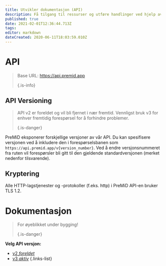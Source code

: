 ```yaml
---
title: Utvikler dokumentasjon (API)
description: Få tilgang til ressurser og utføre handlinger ved hjelp av PreMiD API
published: true
date: 2021-02-01T12:36:44.713Z
tags:
editor: markdown
dateCreated: 2020-06-11T18:03:59.010Z
---
```


# API

> Base URL: https://api.premid.app 
> 
> {.is-info}

## API Versioning
> API v2 er foreldet og vil bli fjernet i nær fremtid. Vennligst bruk v3 for enhver fremtidig forespørsel for å forhindre problemer. 
> 
> {.is-danger}

PreMiD eksponerer forskjellige versjoner av vår API. Du kan spesifisere versjonen ved å inkludere den i forespørselsbanen som `https://api.premid.app/v{version_number}`. Ved å endre versjonsnummeret fra ruten vil forespørsler bli gitt til den gjeldende standardversjonen (merket nedenfor tilsvarende).

## Kryptering

Alle HTTP-lagstjenester og -protokoller (f.eks. http) i PreMiD API-en bruker TLS 1.2.

# Dokumentasjon
> For øyeblikket under bygging! 
> 
> {.is-danger}

**Velg API versjon:**
- [v2 *foreldet*](/dev/api/v2)
- [v3 *aktiv*](/dev/api/v3)
{.links-list}